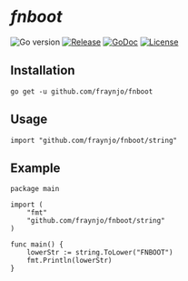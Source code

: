 # *fnboot*

![Go version](https://img.shields.io/badge/go-%3E%3Dv1.18-9cf)
[![Release](https://img.shields.io/badge/release-0.14.1-green.svg)](https://github.com/fraynjo/fnboot/releases)
[![GoDoc](https://godoc.org/github.com/fraynjo/fnboot?status.svg)](https://pkg.go.dev/github.com/fraynjo/fnboot)
[![License](https://img.shields.io/badge/license-MIT-blue.svg)](https://github.com/fraynjo/fnboot/blob/main/LICENSE)

## Installation

```
go get -u github.com/fraynjo/fnboot
```

## Usage

```
import "github.com/fraynjo/fnboot/string"
```

## Example

```
package main

import (
    "fmt"
    "github.com/fraynjo/fnboot/string"
)

func main() {
	lowerStr := string.ToLower("FNBOOT")
	fmt.Println(lowerStr)
}
```
